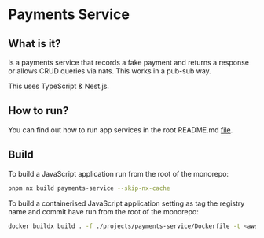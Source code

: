 # Payments Service

## What is it?

Is a payments service that records a fake payment and returns a response or allows CRUD queries via nats. This works in a pub-sub way.

This uses TypeScript & Nest.js.

## How to run?

You can find out how to run app services in the root README.md [file](../../README.md).

## Build

To build a JavaScript application run from the root of the monorepo:

```sh
pnpm nx build payments-service --skip-nx-cache
```

To build a containerised JavaScript application setting as tag the registry name and commit have run from the root of the monorepo:

```sh
docker buildx build . -f ./projects/payments-service/Dockerfile -t <aws_account_id>.dkr.ecr.eu-west-2.amazonaws.com/payments-service:2fae68612  --platform=linux/amd64
```
